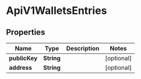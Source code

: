 

# ApiV1WalletsEntries

## Properties

Name | Type | Description | Notes
------------ | ------------- | ------------- | -------------
**publicKey** | **String** |  |  [optional]
**address** | **String** |  |  [optional]



